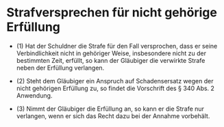# Strafversprechen für nicht gehörige Erfüllung

- (1) Hat der Schuldner die Strafe für den Fall versprochen, dass er seine Verbindlichkeit nicht in gehöriger Weise, insbesondere nicht zu der bestimmten Zeit, erfüllt, so kann der Gläubiger die verwirkte Strafe neben der Erfüllung verlangen.

- (2) Steht dem Gläubiger ein Anspruch auf Schadensersatz wegen der nicht gehörigen Erfüllung zu, so findet die Vorschrift des § 340 Abs. 2 Anwendung.

- (3) Nimmt der Gläubiger die Erfüllung an, so kann er die Strafe nur verlangen, wenn er sich das Recht dazu bei der Annahme vorbehält.

